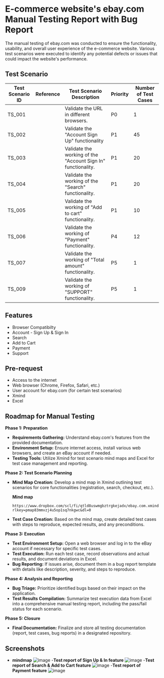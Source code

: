 
# **E-commerce website's ebay.com Manual Testing Report with Bug Report**

The manual testing of ebay.com was conducted to ensure the functionality, usability, and overall user experience of the e-commerce website. Various test scenarios were executed to identify any potential defects or issues that could impact the website's performance.

## **Test Scenario**
| Test Scenario ID | Reference | Test Scenario Description | Priority | Number of Test Cases |
|---|---|---|---|---|
| TS_001 |  | Validate the URL in different browsers. | P0 | 1 |
| TS_002 |  | Validate the "Account Sign Up" functionality | P1 | 45 |
| TS_003 |  | Validate the working of the "Account Sign In" functionality. | P1 | 20 |
| TS_004 |  | Validate the working of the "Search" functionality. | P1 | 20 |
| TS_005 |  | Validate the working of "Add to cart" functionality. | P1 | 10 |
| TS_006 |  | Validate the working of "Payment" functionality. | P4 | 12 |
| TS_007 |  | Validate the working of "Total amount" functionality. | P5 | 1 |
| TS_009 |  | Validate the working of "SUPPORT" functionality. | P5 | 1 |


## **Features**
- Browser Compatibilty
- Account - Sign Up & Sign In
- Search
- Add to Cart
- Payment
- Support

## **Pre-request**
- Access to the internet
- Web browser (Chrome, Firefox, Safari, etc.)
- User account for ebay.com (for certain test scenarios)
- Xmind
- Excel

## **Roadmap for Manual Testing**

**Phase 1: Preparation**

* **Requirements Gathering:** Understand ebay.com's features from the provided documentation.
* **Environment Setup:** Ensure internet access, install various web browsers, and create an eBay account if needed.
* **Testing Tools:** Utilize Xmind for test scenario mind maps and Excel for test case management and reporting.

**Phase 2: Test Scenario Planning**

* **Mind Map Creation:** Develop a mind map in Xmind outlining test scenarios for core functionalities (registration, search, checkout, etc.).

  **Mind map**
    ```console 
    https://www.dropbox.com/scl/fi/qtld8uswmgbztrgkejadx/ebay.com.xmind?rlkey=pmap83mmvzj4u5op1sq7nkgwc&dl=0
    ```
    
* **Test Case Creation:** Based on the mind map, create detailed test cases with steps to reproduce, expected results, and any preconditions.

**Phase 3: Execution**

* **Test Environment Setup:** Open a web browser and log in to the eBay account if necessary for specific test cases.
* **Test Execution:** Run each test case, record observations and actual results, and document deviations in Excel.
* **Bug Reporting:** If issues arise, document them in a bug report template with details like description, severity, and steps to reproduce.

**Phase 4: Analysis and Reporting**

* **Bug Triage:** Prioritize identified bugs based on their impact on the application.
* **Test Results Compilation:** Summarize test execution data from Excel into a comprehensive manual testing report, including the pass/fail status for each scenario.

**Phase 5: Closure**

* **Final Documentation:** Finalize and store all testing documentation (report, test cases, bug reports) in a designated repository.



## **Screenshots**

- **mindmap**
![image](https://github.com/abdul-muyeez/E-commerce-website-ebay.com-Manual-Testing-Report-with-testcase-Bug-Report-mindmap/assets/136342156/1a27ed62-d21a-4fd7-918d-64a1152b56c5)
-**Test report of Sign Up & In feature**
![image](https://github.com/abdul-muyeez/E-commerce-website-ebay.com-Manual-Testing-Report-with-testcase-Bug-Report-mindmap/assets/136342156/e0d1f8f7-5eda-466d-a569-0a502ff81dc8)
-**Test report of Search & Add to Cart feature**
![image](https://github.com/abdul-muyeez/E-commerce-website-ebay.com-Manual-Testing-Report-with-testcase-Bug-Report-mindmap/assets/136342156/6a6588bb-abec-4947-bd7a-2de95d6af077)
-**Test report of Payment feature**
![image](https://github.com/abdul-muyeez/E-commerce-website-ebay.com-Manual-Testing-Report-with-testcase-Bug-Report-mindmap/assets/136342156/d03b5dc9-5128-445a-8ed6-206208425e92)


